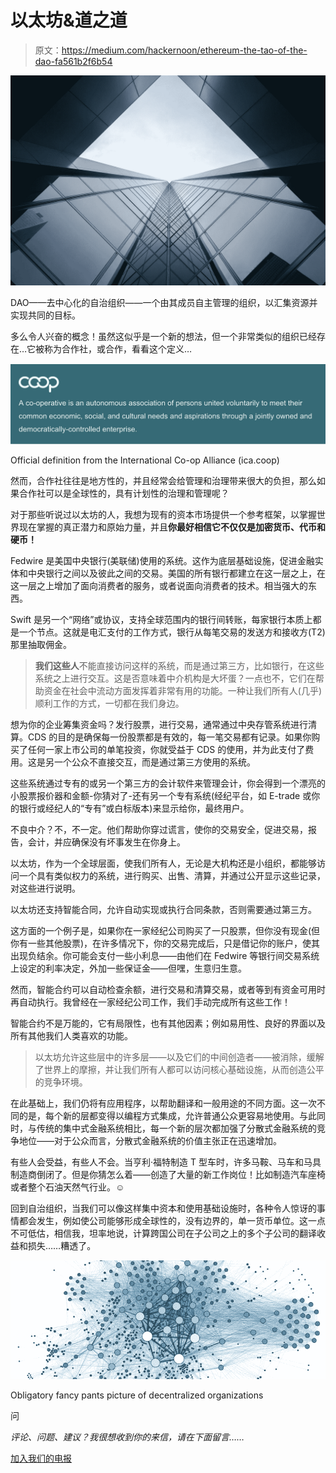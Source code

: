 # 以太坊&道之道

> 原文：<https://medium.com/hackernoon/ethereum-the-tao-of-the-dao-fa561b2f6b54>

![](img/5c024f12f5e8f1a03d2a7315530ed1f3.png)

DAO——去中心化的自治组织——一个由其成员自主管理的组织，以汇集资源并实现共同的目标。

多么令人兴奋的概念！虽然这似乎是一个新的想法，但一个非常类似的组织已经存在…它被称为合作社，或合作，看看这个定义…

![](img/b3ad334e0ca9de0c3e69962307d880ed.png)

Official definition from the International Co-op Alliance (ica.coop)

然而，合作社往往是地方性的，并且经常会给管理和治理带来很大的负担，那么如果合作社可以是全球性的，具有计划性的治理和管理呢？

对于那些听说过以太坊的人，我想为现有的资本市场提供一个参考框架，以掌握世界现在掌握的真正潜力和原始力量，并且**你最好相信它不仅仅是加密货币、代币和硬币！**

Fedwire 是美国中央银行(美联储)使用的系统。这作为底层基础设施，促进金融实体和中央银行之间以及彼此之间的交易。美国的所有银行都建立在这一层之上，在这一层之上增加了面向消费者的服务，或者说面向消费者的技术。相当强大的东西。

Swift 是另一个“网络”或协议，支持全球范围内的银行间转账，每家银行本质上都是一个节点。这就是电汇支付的工作方式，银行从每笔交易的发送方和接收方(T2)那里抽取佣金。

> **我们这些人**不能直接访问这样的系统，而是通过第三方，比如银行，在这些系统之上进行交互。这是否意味着中介机构是大坏蛋？一点也不，它们在帮助资金在社会中流动方面发挥着非常有用的功能。一种让我们所有人(几乎)顺利工作的方式，一切都在我们身边。

想为你的企业筹集资金吗？发行股票，进行交易，通常通过中央存管系统进行清算。CDS 的目的是确保每一份股票都是有效的，每一笔交易都有记录。如果你购买了任何一家上市公司的单笔投资，你就受益于 CDS 的使用，并为此支付了费用。这是另一个公众不直接交互，而是通过第三方使用的系统。

这些系统通过专有的或另一个第三方的会计软件来管理会计，你会得到一个漂亮的小股票报价器和金额-你猜对了-还有另一个专有系统(经纪平台，如 E-trade 或你的银行或经纪人的“专有”或白标版本)来显示给你，最终用户。

不良中介？不，不一定。他们帮助你穿过谎言，使你的交易安全，促进交易，报告，会计，并应确保没有坏事发生在你身上。

以太坊，作为一个全球层面，使我们所有人，无论是大机构还是小组织，都能够访问一个具有类似权力的系统，进行购买、出售、清算，并通过公开显示这些记录，对这些进行说明。

以太坊还支持智能合同，允许自动实现或执行合同条款，否则需要通过第三方。

这方面的一个例子是，如果你在一家经纪公司购买了一只股票，但你没有现金(但你有一些其他股票)，在许多情况下，你的交易完成后，只是借记你的账户，使其出现负结余。你可能会支付一些小利息——由他们在 Fedwire 等银行间交易系统上设定的利率决定，外加一些保证金——但嘿，生意归生意。

然而，智能合约可以自动检查余额，进行交易和清算交易，或者等到有资金可用时再自动执行。我曾经在一家经纪公司工作，我们手动完成所有这些工作！

智能合约不是万能的，它有局限性，也有其他因素；例如易用性、良好的界面以及所有其他我们人类喜欢的功能。

> 以太坊允许这些层中的许多层——以及它们的中间创造者——被消除，缓解了世界上的摩擦，并让我们所有人都可以访问核心基础设施，从而创造公平的竞争环境。

在此基础上，我们仍将有应用程序，以帮助翻译和一般用途的不同方面。这一次不同的是，每个新的层都变得以编程方式集成，允许普通公众更容易地使用。与此同时，与传统的集中式金融系统相比，每一个新的层次都加强了分散式金融系统的竞争地位——对于公众而言，分散式金融系统的价值主张正在迅速增加。

有些人会受益，有些人不会。当亨利·福特制造 T 型车时，许多马鞍、马车和马具制造商倒闭了。但是你猜怎么着——创造了大量的新工作岗位！比如制造汽车座椅或者整个石油天然气行业。☺

回到自治组织，当我们可以像这样集中资本和使用基础设施时，各种令人惊讶的事情都会发生，例如使公司能够形成全球性的，没有边界的，单一货币单位。这一点不可低估，相信我，坦率地说，计算跨国公司在子公司之上的多个子公司的翻译收益和损失……糟透了。

![](img/0a8bc10ab83bacc8f3524f15dc60d470.png)

Obligatory fancy pants picture of decentralized organizations

问

*评论、问题、建议？我很想收到你的来信，请在下面留言……*

[加入我们的电报](https://t.co/aahtJwJZIG)